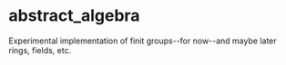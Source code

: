 # abstract_algebra
Experimental implementation of finit groups--for now--and maybe later rings, fields, etc.

